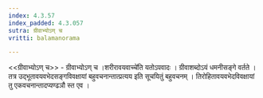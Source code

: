 ```yaml
---
index: 4.3.57
index_padded: 4.3.057
sutra: ग्रीवाभ्योऽण् च
vritti: balamanorama

---
```

<<ग्रीवाभ्योऽण् च>> - ग्रीवाभ्योऽण् च ।शरीरावयवाच्चे॑ति यतोऽपवादः । ग्रीवाशब्दोऽयं धमनीसङ्गे वर्तते । तत्र उद्भूतावयवभेदसङ्गविवक्षायां बहुवचनान्तात्प्रत्यय इति सूचयितुं बहुवचनम् । तिरोहितावयवभेदविवक्षायां तु एकवचनान्तादप्यण्ढञौ स्त एव ।